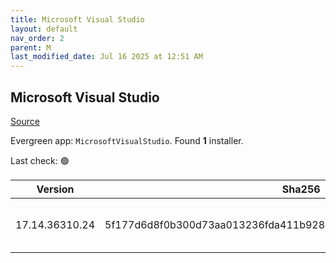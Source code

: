 ```yaml
---
title: Microsoft Visual Studio
layout: default
nav_order: 2
parent: M
last_modified_date: Jul 16 2025 at 12:51 AM
---
```


## Microsoft Visual Studio

[Source](https://visualstudio.microsoft.com/)

Evergreen app: `MicrosoftVisualStudio`. Found **1** installer.

Last check: 🟢

| Version        | Sha256                                                           | Size    | URI                                                                                                                                                                                                                                                                                                                                                      |
| -------------- | ---------------------------------------------------------------- | ------- | -------------------------------------------------------------------------------------------------------------------------------------------------------------------------------------------------------------------------------------------------------------------------------------------------------------------------------------------------------- |
| 17.14.36310.24 | 5f177d6d8f0b300d73aa013236fda411b928d4d0be24478d0a718baf16ee505e | 4470104 | [https://download.visualstudio.microsoft.com/download/pr/ae7ac791-9759-4076-bba7-47ff510c57af/5f177d6d8f0b300d73aa013236fda411b928d4d0be24478d0a718baf16ee505e/vs_Setup.exe](https://download.visualstudio.microsoft.com/download/pr/ae7ac791-9759-4076-bba7-47ff510c57af/5f177d6d8f0b300d73aa013236fda411b928d4d0be24478d0a718baf16ee505e/vs_Setup.exe) |
